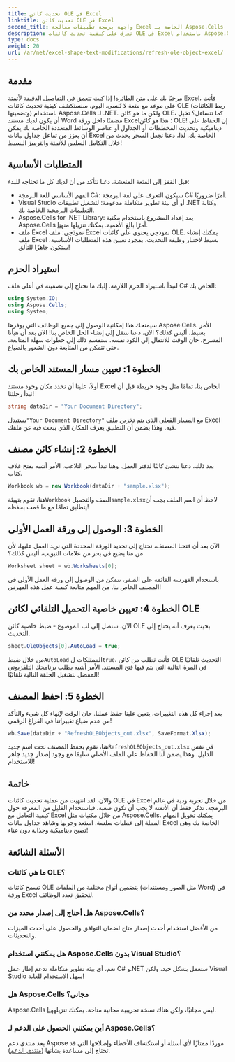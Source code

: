 ```yaml
---
title: تحديث كائن OLE في Excel
linktitle: تحديث كائن OLE في Excel
second_title: واجهة برمجة تطبيقات معالجة Excel الخاصة بـ Aspose.Cells .NET
description: تعرف على كيفية تحديث كائنات OLE في Excel باستخدام Aspose.Cells لـ .NET من خلال دليل خطوة بخطوة، مما يعزز مهارات أتمتة Excel لديك بسلاسة.
type: docs
weight: 20
url: /ar/net/excel-shape-text-modifications/refresh-ole-object-excel/
---
```

## مقدمة
مرحبًا بك على متن الطائرة! إذا كنت تتعمق في التفاصيل الدقيقة لأتمتة Excel، فأنت على موعد مع متعة لا تُنسى. اليوم، سنستكشف كيفية تحديث كائنات OLE (ربط الكائنات وتضمينها) باستخدام Aspose.Cells لـ .NET. ولكن ما هو كائن OLE، كما تتساءل؟ تخيل أن يكون لديك مستند Word مضمنًا داخل ورقة Excel؛ هذا هو كائن OLE! إن الحفاظ على ديناميكية وتحديث المخططات أو الجداول أو عناصر الوسائط المتعددة الخاصة بك يمكن أن يعزز من تفاعل جداول بيانات Excel الخاصة بك. لذا، دعنا نجعل السحر يحدث من خلال التكامل السلس للأتمتة والترميز البسيط!
## المتطلبات الأساسية
قبل القفز إلى المتعة المنعشة، دعنا نتأكد من أن لديك كل ما تحتاجه للبدء:
- الفهم الأساسي للغة البرمجة C#: سيكون التعرف على لغة البرمجة C# أمرًا ضروريًا.
- Visual Studio أو أي بيئة تطوير متكاملة مدعومة: لتشغيل تطبيقات .NET وكتابة التعليمات البرمجية الخاصة بك.
-  Aspose.Cells for .NET Library: يعد إعداد المشروع باستخدام مكتبة Aspose.Cells أمرًا بالغ الأهمية. يمكنك تنزيلها من[هنا](https://releases.aspose.com/cells/net/).
- ملف Excel نموذجي: ملف Excel نموذجي يحتوي على كائنات OLE. يمكنك إنشاء ملف Excel بسيط لاختبار وظيفة التحديث.
بمجرد تعيين هذه المتطلبات الأساسية، ستكون جاهزًا للتألق!
## استيراد الحزم
لنبدأ باستيراد الحزم اللازمة. إليك ما تحتاج إلى تضمينه في أعلى ملف C# الخاص بك:
```csharp
using System.IO;
using Aspose.Cells;
using System;
```
سيمنحك هذا إمكانية الوصول إلى جميع الوظائف التي يوفرها Aspose.Cells. الأمر بسيط، أليس كذلك؟ الآن، دعنا ننتقل إلى إنشاء الحل الخاص بنا!
الآن بعد أن هيأنا المسرح، حان الوقت للانتقال إلى الكود نفسه. سنقسم ذلك إلى خطوات سهلة المتابعة، حتى تتمكن من المتابعة دون الشعور بالضياع.
## الخطوة 1: تعيين مسار المستند الخاص بك
أولاً، علينا أن نحدد مكان وجود مستند Excel الخاص بنا، تمامًا مثل وجود خريطة قبل أن نبدأ رحلتنا!
```csharp
string dataDir = "Your Document Directory"; 
```
 يستبدل`"Your Document Directory"` مع المسار الفعلي الذي يتم تخزين ملف Excel فيه. وهذا يضمن أن التطبيق يعرف المكان الذي يبحث فيه عن ملفك.
## الخطوة 2: إنشاء كائن مصنف
بعد ذلك، دعنا ننشئ كائنًا لدفتر العمل. وهنا تبدأ سحر التلاعب. الأمر أشبه بفتح غلاف كتاب.
```csharp
Workbook wb = new Workbook(dataDir + "sample.xlsx");
```
 هنا، تقوم بتهيئة`Workbook` الصف والتحميل`sample.xlsx`لاحظ أن اسم الملف يجب أن يتطابق تمامًا مع ما قمت بحفظه!
## الخطوة 3: الوصول إلى ورقة العمل الأولى
الآن بعد أن فتحنا المصنف، نحتاج إلى تحديد الورقة المحددة التي نريد العمل عليها، لأن من منا يضيع في بحر من علامات التبويب، أليس كذلك؟
```csharp
Worksheet sheet = wb.Worksheets[0];
```
باستخدام الفهرسة القائمة على الصفر، نتمكن من الوصول إلى ورقة العمل الأولى في المصنف الخاص بنا. من المهم متابعة كيفية عمل هذه الفهرس!
## الخطوة 4: تعيين خاصية التحميل التلقائي لكائن OLE
الآن، سنصل إلى لب الموضوع - ضبط خاصية كائن OLE بحيث يعرف أنه يحتاج إلى التحديث.
```csharp
sheet.OleObjects[0].AutoLoad = true;
```
 من خلال ضبط`AutoLoad` الممتلكات ل`true`، فأنت تطلب من كائن OLE التحديث تلقائيًا في المرة التالية التي يتم فيها فتح المستند. الأمر أشبه بطلب برنامجك التلفزيوني المفضل بتشغيل الحلقة التالية تلقائيًا!
## الخطوة 5: احفظ المصنف
بعد إجراء كل هذه التغييرات، يتعين علينا حفظ عملنا. حان الوقت لإنهاء كل شيء والتأكد من عدم ضياع تغييراتنا في الفراغ الرقمي!
```csharp
wb.Save(dataDir + "RefreshOLEObjects_out.xlsx", SaveFormat.Xlsx);
```
 هنا، نقوم بحفظ المصنف تحت اسم جديد`RefreshOLEObjects_out.xlsx` في نفس الدليل. وهذا يضمن لنا الحفاظ على الملف الأصلي سليمًا مع وجود إصدار جديد جاهز للاستخدام!
## خاتمة
والآن، لقد انتهيت من عملية تحديث كائنات OLE في Excel من خلال تجربة ودية في عالم البرمجة. تذكر فقط أن الأتمتة لا يجب أن تكون صعبة. فباستخدام القليل من المعرفة حول كيفية التعامل مع Excel من خلال مكتبات مثل Aspose.Cells، يمكنك تحويل المهام المملة إلى عمليات سلسة. استعد وجربها وشاهد جداول بيانات Excel الخاصة بك وهي تصبح ديناميكية وجذابة دون عناء!
## الأسئلة الشائعة
### ما هي كائنات OLE؟
تسمح كائنات OLE بتضمين أنواع مختلفة من الملفات (مثل الصور ومستندات Word) في ورقة Excel لتحقيق تعدد الوظائف.
### هل أحتاج إلى إصدار محدد من Aspose.Cells؟
من الأفضل استخدام أحدث إصدار متاح لضمان التوافق والحصول على أحدث الميزات والتحديثات.
### هل يمكنني استخدام Aspose.Cells بدون Visual Studio؟
نعم، أي بيئة تطوير متكاملة تدعم إطار عمل C# و.NET ستعمل بشكل جيد، ولكن Visual Studio سهل الاستخدام للغاية!
### هل Aspose.Cells مجاني؟
 Aspose.Cells ليس مجانيًا، ولكن هناك نسخة تجريبية مجانية متاحة. يمكنك تنزيله[هنا](https://releases.aspose.com/).
### أين يمكنني الحصول على الدعم لـ Aspose.Cells؟
يعد منتدى دعم Aspose موردًا ممتازًا لأي أسئلة أو استكشاف الأخطاء وإصلاحها التي قد تحتاج إلى مساعدة بشأنها ([منتدى الدعم](https://forum.aspose.com/c/cells/9)).